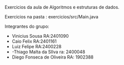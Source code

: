 Exercicios da aula de Algoritmos e estruturas de dados.

Exercicios na pasta : exercicios/src/Main.java

Integrantes do grupo:

- Vinicius Sousa RA:2401090
- Caio Felix RA:2401161
- Luiz Felipe RA:2400228
- -Thiago Malta da SIlva ra: 2400048
- Diego Fonseca de Oliveira RA: 1902388
